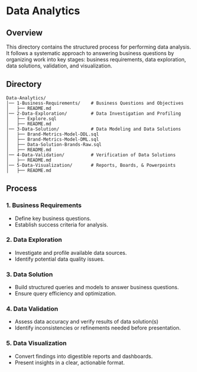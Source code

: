 # Data Analytics

## Overview  
This directory contains the structured process for performing data analysis. It follows a systematic approach to answering business questions by organizing work into key stages: business requirements, data exploration, data solutions, validation, and visualization.  

## Directory  

```
Data-Analytics/
│── 1-Business-Requirements/    # Business Questions and Objectives
│   ├── README.md
│── 2-Data-Exploration/         # Data Investigation and Profiling
│   ├── Explore.sql
│   ├── README.md
│── 3-Data-Solution/            # Data Modeling and Data Solutions
│   ├── Brand-Metrics-Model-DDL.sql
│   ├── Brand-Metrics-Model-DML.sql
│   ├── Data-Solution-Brands-Raw.sql
│   ├── README.md
│── 4-Data-Validation/          # Verification of Data Solutions
│   ├── README.md
│── 5-Data-Visualization/       # Reports, Boards, & Powerpoints
│   ├── README.md
```

## Process  

### 1. Business Requirements  
- Define key business questions.  
- Establish success criteria for analysis.  

### 2. Data Exploration  
- Investigate and profile available data sources.  
- Identify potential data quality issues.  

### 3. Data Solution  
- Build structured queries and models to answer business questions.  
- Ensure query efficiency and optimization.  

### 4. Data Validation  
- Assess data accuracy and verify results of data solution(s) 
- Identify inconsistencies or refinements needed before presentation.  

### 5. Data Visualization  
- Convert findings into digestible reports and dashboards.  
- Present insights in a clear, actionable format.  
